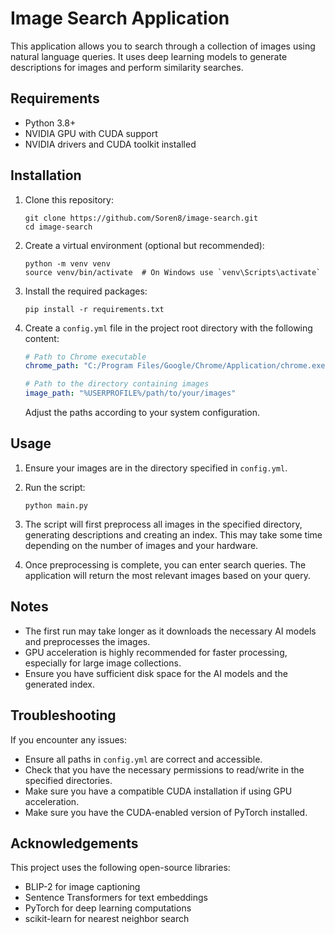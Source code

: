 # Image Search Application

This application allows you to search through a collection of images using natural language queries. It uses deep learning models to generate descriptions for images and perform similarity searches.

## Requirements

- Python 3.8+
- NVIDIA GPU with CUDA support
- NVIDIA drivers and CUDA toolkit installed

## Installation

1. Clone this repository:
   ```
   git clone https://github.com/Soren8/image-search.git
   cd image-search
   ```

2. Create a virtual environment (optional but recommended):
   ```
   python -m venv venv
   source venv/bin/activate  # On Windows use `venv\Scripts\activate`
   ```

3. Install the required packages:
   ```
   pip install -r requirements.txt
   ```

4. Create a `config.yml` file in the project root directory with the following content:
   ```yaml
   # Path to Chrome executable
   chrome_path: "C:/Program Files/Google/Chrome/Application/chrome.exe"

   # Path to the directory containing images
   image_path: "%USERPROFILE%/path/to/your/images"
   ```
   Adjust the paths according to your system configuration.

## Usage

1. Ensure your images are in the directory specified in `config.yml`.

2. Run the script:
   ```
   python main.py
   ```

3. The script will first preprocess all images in the specified directory, generating descriptions and creating an index. This may take some time depending on the number of images and your hardware.

4. Once preprocessing is complete, you can enter search queries. The application will return the most relevant images based on your query.

## Notes

- The first run may take longer as it downloads the necessary AI models and preprocesses the images.
- GPU acceleration is highly recommended for faster processing, especially for large image collections.
- Ensure you have sufficient disk space for the AI models and the generated index.

## Troubleshooting

If you encounter any issues:
- Ensure all paths in `config.yml` are correct and accessible.
- Check that you have the necessary permissions to read/write in the specified directories.
- Make sure you have a compatible CUDA installation if using GPU acceleration.
- Make sure you have the CUDA-enabled version of PyTorch installed.

## Acknowledgements

This project uses the following open-source libraries:
- BLIP-2 for image captioning
- Sentence Transformers for text embeddings
- PyTorch for deep learning computations
- scikit-learn for nearest neighbor search
